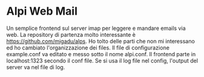 # Alpi Web Mail
Un semplice frontend sul server imap per leggere e mandare emails via web.
La repository di partenza molto interessante è https://github.com/migadu/alps.
Ho tolto delle parti che non mi interessano ed ho cambiato l'organizzazione dei files.
Il file di configurazione example.conf va editato e messo sotto il nome alpi.conf.
Il frontend parte in localhost:1323 secondo il conf file.
Se si usa il log file nel config, l'output del server va nel file di log.